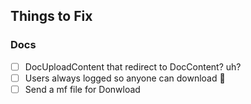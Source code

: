 ## Things to Fix
### Docs
- [ ] DocUploadContent that redirect to DocContent? uh?
- [ ] Users always logged so anyone can download 🙂
- [ ] Send a mf file for Donwload
